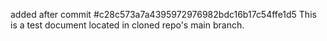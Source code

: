 added after commit #c28c573a7a4395972976982bdc16b17c54ffe1d5
This is a test document located in cloned repo's main branch.